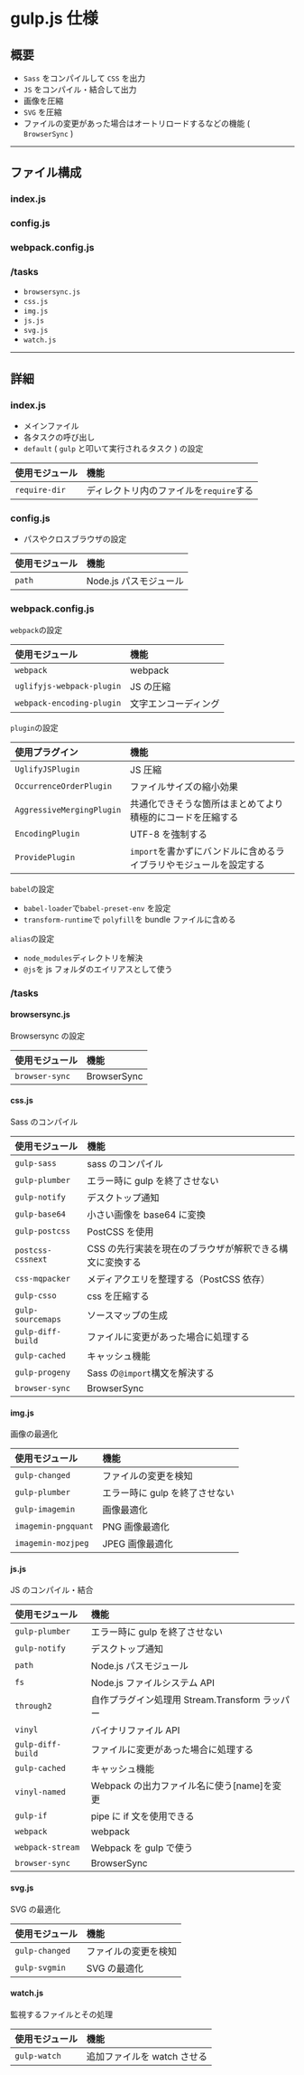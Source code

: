 # gulp.js 仕様

## 概要

* `Sass` をコンパイルして `CSS` を出力
* `JS` をコンパイル・結合して出力
* 画像を圧縮
* `SVG` を圧縮
* ファイルの変更があった場合はオートリロードするなどの機能 ( `BrowserSync` )

---

## ファイル構成

### index.js

### config.js

### webpack.config.js

### /tasks

* `browsersync.js`
* `css.js`
* `img.js`
* `js.js`
* `svg.js`
* `watch.js`

---

## 詳細

### index.js

* メインファイル
* 各タスクの呼び出し
* `default` ( `gulp` と叩いて実行されるタスク ) の設定

| 使用モジュール | 機能                                    |
| :------------- | :-------------------------------------- |
| `require-dir`  | ディレクトリ内のファイルを`require`する |

### config.js

* パスやクロスブラウザの設定

| 使用モジュール | 機能                   |
| :------------- | :--------------------- |
| `path`         | Node.js パスモジュール |

### webpack.config.js

`webpack`の設定

| 使用モジュール            | 機能                 |
| :------------------------ | :------------------- |
| `webpack`                 | webpack              |
| `uglifyjs-webpack-plugin` | JS の圧縮            |
| `webpack-encoding-plugin` | 文字エンコーディング |

`plugin`の設定

| 使用プラグイン            | 機能                                                               |
| :------------------------ | :----------------------------------------------------------------- |
| `UglifyJSPlugin`          | JS 圧縮                                                            |
| `OccurrenceOrderPlugin`   | ファイルサイズの縮小効果                                           |
| `AggressiveMergingPlugin` | 共通化できそうな箇所はまとめてより積極的にコードを圧縮する         |
| `EncodingPlugin`          | UTF-8 を強制する                                                   |
| `ProvidePlugin`           | `import`を書かずにバンドルに含めるライブラリやモジュールを設定する |

`babel`の設定

* `babel-loader`で`babel-preset-env` を設定
* `transform-runtime`で `polyfill`を bundle ファイルに含める

`alias`の設定

* `node_modules`ディレクトリを解決
* `@js`を js フォルダのエイリアスとして使う

### /tasks

#### browsersync.js

Browsersync の設定

| 使用モジュール | 機能        |
| :------------- | :---------- |
| `browser-sync` | BrowserSync |

#### css.js

Sass のコンパイル

| 使用モジュール    | 機能                                                     |
| :---------------- | :------------------------------------------------------- |
| `gulp-sass`       | sass のコンパイル                                        |
| `gulp-plumber`    | エラー時に gulp を終了させない                           |
| `gulp-notify`     | デスクトップ通知                                         |
| `gulp-base64`     | 小さい画像を base64 に変換                               |
| `gulp-postcss`    | PostCSS を使用                                           |
| `postcss-cssnext` | CSS の先行実装を現在のブラウザが解釈できる構文に変換する |
| `css-mqpacker`    | メディアクエリを整理する（PostCSS 依存）                 |
| `gulp-csso`       | css を圧縮する                                           |
| `gulp-sourcemaps` | ソースマップの生成                                       |
| `gulp-diff-build` | ファイルに変更があった場合に処理する                     |
| `gulp-cached`     | キャッシュ機能                                           |
| `gulp-progeny`    | Sass の`@import`構文を解決する                           |
| `browser-sync`    | BrowserSync                                              |

#### img.js

画像の最適化

| 使用モジュール      | 機能                           |
| :------------------ | :----------------------------- |
| `gulp-changed`      | ファイルの変更を検知           |
| `gulp-plumber`      | エラー時に gulp を終了させない |
| `gulp-imagemin`     | 画像最適化                     |
| `imagemin-pngquant` | PNG 画像最適化                 |
| `imagemin-mozjpeg`  | JPEG 画像最適化                |

#### js.js

JS のコンパイル・結合

| 使用モジュール    | 機能                                           |
| :---------------- | :--------------------------------------------- |
| `gulp-plumber`    | エラー時に gulp を終了させない                 |
| `gulp-notify`     | デスクトップ通知                               |
| `path`            | Node.js パスモジュール                         |
| `fs`              | Node.js ファイルシステム API                   |
| `through2`        | 自作プラグイン処理用 Stream.Transform ラッパー |
| `vinyl`           | バイナリファイル API                           |
| `gulp-diff-build` | ファイルに変更があった場合に処理する           |
| `gulp-cached`     | キャッシュ機能                                 |
| `vinyl-named`     | Webpack の出力ファイル名に使う[name]を変更     |
| `gulp-if`         | pipe に if 文を使用できる                      |
| `webpack`         | webpack                                        |
| `webpack-stream`  | Webpack を gulp で使う                         |
| `browser-sync`    | BrowserSync                                    |

#### svg.js

SVG の最適化

| 使用モジュール | 機能                 |
| :------------- | :------------------- |
| `gulp-changed` | ファイルの変更を検知 |
| `gulp-svgmin`  | SVG の最適化         |

#### watch.js

監視するファイルとその処理

| 使用モジュール | 機能                        |
| :------------- | :-------------------------- |
| `gulp-watch`   | 追加ファイルを watch させる |
